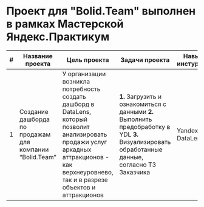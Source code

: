 # Проект для "Bolid.Team" выполнен в рамках Мастерской Яндекс.Практикум  
|#| Название проекта | Цель проекта |Задачи проекта | Навыки и инстурменты | Ход выполнения | Ссылки |
|-|------------------|--------------|----------------|----------------------------------------|----------|----------------------|
|1|Cоздание дашборда по продажам для компании “Bolid.Team” | У организации возникла потребность создать дашборд в DataLens, который позволит анализировать продажи услуг аркадных аттракционов - как верхнеуровнево, так и в разрезе объектов и аттракционов |**1.** Загрузить и ознакомиться с данными  **2.** Выполнить предобработку в YDL **3.** Визуализировать обработанные данные, согласно ТЗ Заказчика |Yandex DataLens|**1.** Экспорт, настройка связей и преодобработка данных **2.** Построение дашборда| [Дашборд в YDL](https://datalens.yandex/wy1e5ce2h1yel)|
